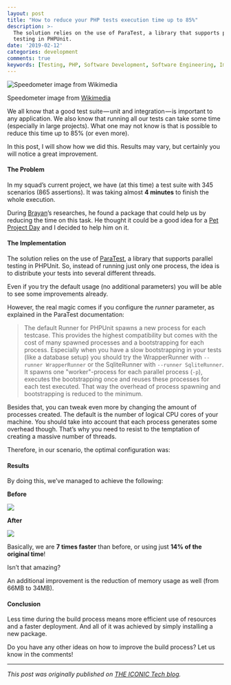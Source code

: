 ```yaml
---
layout: post
title: "How to reduce your PHP tests execution time up to 85%"
description: >-
  The solution relies on the use of ParaTest, a library that supports parallel
  testing in PHPUnit.
date: '2019-02-12'
categories: development
comments: true
keywords: [Testing, PHP, Software Development, Software Engineering, Improvement]
---
```


![Speedometer image from [Wikimedia](https://upload.wikimedia.org/wikipedia/commons/6/65/Speedometer_%28kmh%29.JPG)](https://cdn-images-1.medium.com/max/1600/1*e94W7J-gYa9LywIJr0sOyQ.jpeg)

Speedometer image from [Wikimedia](https://upload.wikimedia.org/wikipedia/commons/6/65/Speedometer_%28kmh%29.JPG)

We all know that a good test suite — unit and integration — is important to any application. We also know that running all our tests can take some time (especially in large projects). What one may not know is that is possible to reduce this time up to 85% (or even more).

In this post, I will show how we did this. Results may vary, but certainly you will notice a great improvement.

#### The Problem

In my squad’s current project, we have (at this time) a test suite with 345 scenarios (865 assertions). It was taking almost **4 minutes** to finish the whole execution.

During [Brayan](https://medium.com/@brayan.dichtl)’s researches, he found a package that could help us by reducing the time on this task. He thought it could be a good idea for a [Pet Project Day](https://theiconic.tech/how-we-exercise-creativity-on-pet-project-days-decbe31e265f) and I decided to help him on it.

#### The Implementation

The solution relies on the use of [ParaTest](https://github.com/paratestphp/paratest), a library that supports parallel testing in PHPUnit. So, instead of running just only one process, the idea is to distribute your tests into several different threads.

Even if you try the default usage (no additional parameters) you will be able to see some improvements already.

However, the real magic comes if you configure the _runner_ parameter, as explained in the ParaTest documentation:

> The default Runner for PHPUnit spawns a new process for each testcase. This provides the highest compatibility but comes with the cost of many spawned processes and a bootstrapping for each process. Especially when you have a slow bootstrapping in your tests (like a database setup) you should try the WrapperRunner with `--runner WrapperRunner` or the SqliteRunner with `--runner SqliteRunner`. It spawns one "worker"-process for each parallel process (`-p`), executes the bootstrapping once and reuses these processes for each test executed. That way the overhead of process spawning and bootstrapping is reduced to the minimum.

Besides that, you can tweak even more by changing the amount of processes created. The default is the number of logical CPU cores of your machine. You should take into account that each process generates some overhead though. That’s why you need to resist to the temptation of creating a massive number of threads.

Therefore, in our scenario, the optimal configuration was:

#### Results

By doing this, we’ve managed to achieve the following:

**Before**

![](https://cdn-images-1.medium.com/max/1600/1*o73kWMBn12zIKAoYETumng.png)

**After**

![](https://cdn-images-1.medium.com/max/1600/1*-Z6j2mQQ0kseE9PMYqzykQ.png)

Basically, we are **7 times faster** than before, or using just **14% of the original time**!

Isn’t that amazing?

An additional improvement is the reduction of memory usage as well (from 66MB to 34MB).

#### Conclusion

Less time during the build process means more efficient use of resources and a faster deployment. And all of it was achieved by simply installing a new package.

Do you have any other ideas on how to improve the build process? Let us know in the comments!

---
*This post was originally published on [THE ICONIC Tech blog](https://theiconic.tech/how-to-reduce-your-php-tests-execution-time-up-to-85-690f70e28d41).*
